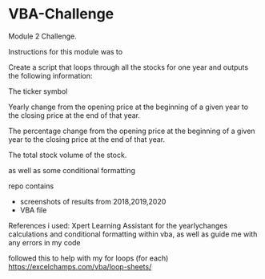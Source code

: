 # VBA-Challenge
Module 2 Challenge. 

Instructions for this module was to 

Create a script that loops through all the stocks for one year and outputs the following information:

The ticker symbol

Yearly change from the opening price at the beginning of a given year to the closing price at the end of that year.

The percentage change from the opening price at the beginning of a given year to the closing price at the end of that year.

The total stock volume of the stock.

as well as some conditional formatting


repo contains 

- screenshots of results from 2018,2019,2020
- VBA file 


References i used: 
Xpert Learning Assistant for the yearlychanges calculations and conditional formatting within vba, as well as guide me with any errors in my code 

followed this to help with my for loops (for each)  https://excelchamps.com/vba/loop-sheets/
